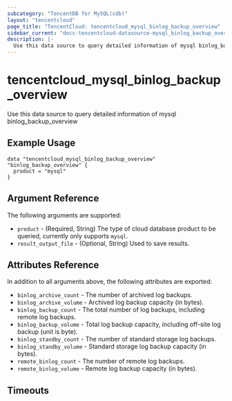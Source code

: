```yaml
---
subcategory: "TencentDB for MySQL(cdb)"
layout: "tencentcloud"
page_title: "TencentCloud: tencentcloud_mysql_binlog_backup_overview"
sidebar_current: "docs-tencentcloud-datasource-mysql_binlog_backup_overview"
description: |-
  Use this data source to query detailed information of mysql binlog_backup_overview
---
```


# tencentcloud_mysql_binlog_backup_overview

Use this data source to query detailed information of mysql binlog_backup_overview

## Example Usage

```hcl
data "tencentcloud_mysql_binlog_backup_overview" "binlog_backup_overview" {
  product = "mysql"
}
```

## Argument Reference

The following arguments are supported:

* `product` - (Required, String) The type of cloud database product to be queried, currently only supports `mysql`.
* `result_output_file` - (Optional, String) Used to save results.

## Attributes Reference

In addition to all arguments above, the following attributes are exported:

* `binlog_archive_count` - The number of archived log backups.
* `binlog_archive_volume` - Archived log backup capacity (in bytes).
* `binlog_backup_count` - The total number of log backups, including remote log backups.
* `binlog_backup_volume` - Total log backup capacity, including off-site log backup (unit is byte).
* `binlog_standby_count` - The number of standard storage log backups.
* `binlog_standby_volume` - Standard storage log backup capacity (in bytes).
* `remote_binlog_count` - The number of remote log backups.
* `remote_binlog_volume` - Remote log backup capacity (in bytes).


## Timeouts

<no value>


